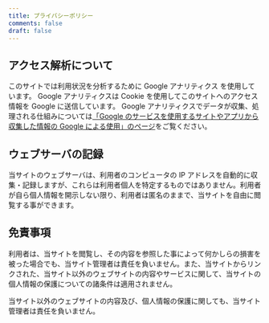 ```yaml
---
title: プライバシーポリシー
comments: false
draft: false
---
```


## アクセス解析について

このサイトでは利用状況を分析するために Google アナリティクス を使用しています。
Google アナリティクスは Cookie を使用してこのサイトへのアクセス情報を Google
に送信しています。 Google
アナリティクスでデータが収集、処理される仕組みについては[「Google
のサービスを使用するサイトやアプリから収集した情報の Google
による使用」のページ](https://policies.google.com/technologies/partner-sites)をご覧ください。

## ウェブサーバの記録

当サイトのウェブサーバは、利用者のコンピュータの IP アドレスを自動的に収集・記録しますが、これらは利用者個人を特定するものではありません。利用者が自ら個人情報を開示しない限り、利用者は匿名のままで、当サイトを自由に閲覧する事ができます。

## 免責事項

利用者は、当サイトを閲覧し、その内容を参照した事によって何かしらの損害を被った場合でも、当サイト管理者は責任を負いません。また、当サイトからリンクされた、当サイト以外のウェブサイトの内容やサービスに関して、当サイトの個人情報の保護についての諸条件は適用されません。

当サイト以外のウェブサイトの内容及び、個人情報の保護に関しても、当サイト管理者は責任を負いません。
